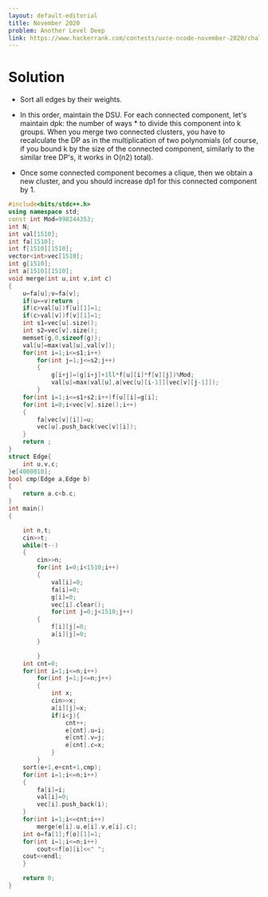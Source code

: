 ```yaml
---
layout: default-editorial
title: November 2020
problem: Another Level Deep
link: https://www.hackerrank.com/contests/uvce-ncode-november-2020/challenges/q3-13
---
```

# Solution

* Sort all edges by their weights.
* In this order, maintain the DSU. For each connected component, let's maintain dpk: the number of ways * to divide this component into k groups. When you merge two connected clusters, you have to recalculate the DP as in the multiplication of two polynomials (of course, if you bound k by the size of the connected component, similarly to the similar tree DP's, it works in O(n2) total).

* Once some connected component becomes a clique, then we obtain a new cluster, and you should increase dp1 for this connected component by 1.
~~~cpp
#include<bits/stdc++.h>
using namespace std;
const int Mod=998244353;
int N;
int val[1510];
int fa[1510];
int f[1510][1510];
vector<int>vec[1510];
int g[1510];
int a[1510][1510];
void merge(int u,int v,int c)
{
    u=fa[u];v=fa[v];
    if(u==v)return ;
    if(c>val[u])f[u][1]=1;
    if(c>val[v])f[v][1]=1;
    int s1=vec[u].size();
    int s2=vec[v].size();
    memset(g,0,sizeof(g));
    val[u]=max(val[u],val[v]);
    for(int i=1;i<=s1;i++)
        for(int j=1;j<=s2;j++)
        {
            g[i+j]=(g[i+j]+1ll*f[u][i]*f[v][j])%Mod;
            val[u]=max(val[u],a[vec[u][i-1]][vec[v][j-1]]);
        }
    for(int i=1;i<=s1+s2;i++)f[u][i]=g[i];
    for(int i=0;i<vec[v].size();i++)
    {
        fa[vec[v][i]]=u;
        vec[u].push_back(vec[v][i]);
    }
    return ;
}
struct Edge{
    int u,v,c;
}e[4000010];
bool cmp(Edge a,Edge b)
{
    return a.c<b.c;
}
int main()
{

    int n,t;
    cin>>t;
    while(t--)
    {
        cin>>n;
        for(int i=0;i<1510;i++)
        {
            val[i]=0;
            fa[i]=0;
            g[i]=0;
            vec[i].clear();
            for(int j=0;j<1510;j++)
        {
            f[i][j]=0;
            a[i][j]=0;
        }

        }
    int cnt=0;
    for(int i=1;i<=n;i++)
        for(int j=1;j<=n;j++)
        {
            int x;
            cin>>x;
            a[i][j]=x;
            if(i<j){
                cnt++;
                e[cnt].u=i;
                e[cnt].v=j;
                e[cnt].c=x;
            }
        }
    sort(e+1,e+cnt+1,cmp);
    for(int i=1;i<=n;i++)
    {
        fa[i]=i;
        val[i]=0;
        vec[i].push_back(i);
    }
    for(int i=1;i<=cnt;i++)
        merge(e[i].u,e[i].v,e[i].c);
    int o=fa[1];f[o][1]=1;
    for(int i=1;i<=n;i++)
        cout<<f[o][i]<<" ";
    cout<<endl;
    }

    return 0;
}

~~~

